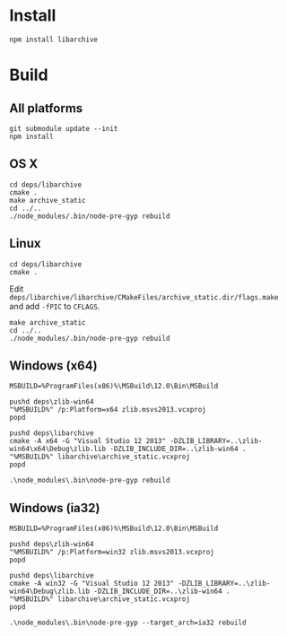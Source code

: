 # Install

	npm install libarchive

# Build

## All platforms

	git submodule update --init
	npm install

## OS X

	cd deps/libarchive
	cmake .
	make archive_static
	cd ../..
	./node_modules/.bin/node-pre-gyp rebuild

## Linux

	cd deps/libarchive
	cmake .

Edit `deps/libarchive/libarchive/CMakeFiles/archive_static.dir/flags.make` and add `-fPIC` to `CFLAGS`.

	make archive_static
	cd ../..
	./node_modules/.bin/node-pre-gyp rebuild

## Windows (x64)

	MSBUILD=%ProgramFiles(x86)%\MSBuild\12.0\Bin\MSBuild

	pushd deps\zlib-win64
	"%MSBUILD%" /p:Platform=x64 zlib.msvs2013.vcxproj
	popd

	pushd deps\libarchive
	cmake -A x64 -G "Visual Studio 12 2013" -DZLIB_LIBRARY=..\zlib-win64\x64\Debug\zlib.lib -DZLIB_INCLUDE_DIR=..\zlib-win64 .
	"%MSBUILD%" libarchive\archive_static.vcxproj
	popd

	.\node_modules\.bin\node-pre-gyp rebuild

## Windows (ia32)

	MSBUILD=%ProgramFiles(x86)%\MSBuild\12.0\Bin\MSBuild

	pushd deps\zlib-win64
	"%MSBUILD%" /p:Platform=win32 zlib.msvs2013.vcxproj
	popd

	pushd deps\libarchive
	cmake -A win32 -G "Visual Studio 12 2013" -DZLIB_LIBRARY=..\zlib-win64\Debug\zlib.lib -DZLIB_INCLUDE_DIR=..\zlib-win64 .
	"%MSBUILD%" libarchive\archive_static.vcxproj
	popd

	.\node_modules\.bin\node-pre-gyp --target_arch=ia32 rebuild
